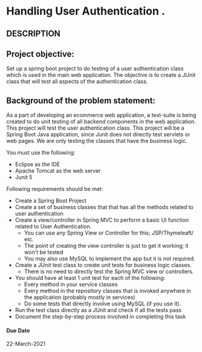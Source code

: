 # Handling User Authentication .
## DESCRIPTION


## Project objective:

Set up a spring boot project to do testing of a user authentication class which is used in the main web application. The objective is to create a JUnit class that will test all aspects of the authentication class.


## Background of the problem statement:

As a part of developing an ecommerce web application, a test-suite is being created to do unit testing of all backend components in the web application. This project will test the user authentication class. This project will be a Spring Boot Java application, since Junit does not directly test servlets or web pages. We are only testing the classes that have the business logic.


You must use the following:

 *  Eclipse as the IDE
 *  Apache Tomcat as the web server
 *  Junit 5



Following requirements should be met:

 *  Create a Spring Boot Project
 *  Create a set of business classes that  that has all the methods related to user authentication
 *  Create a view/controller in Spring MVC to perform a basic UI function related to User Authentication. 
    - You can use any Spring View or Controller for this; JSP/Thymeleaft/ etc.  
    - The point of creating the view controller is just to get it working; it won't be tested
    - You may also use MySQL to implement the app but it is not required.
 *  Create a JUnit test class to create unit tests for business logic classes.
    - There is no need to directly test the Spring MVC view or controllers.
 *  You should have at least 1 unit test for each of the following:
    - Every method in your service classes
    - Every method in the repository classes that is invoked anywhere in the application (probably mostly in services)
    - Do some tests that directly involve using MySQL (if you use it).
 *  Run the test class directly as a JUnit and check if all the tests pass
 *  Document the step-by-step process involved in completing this task


#### Due Date

 22-March-2021

 
